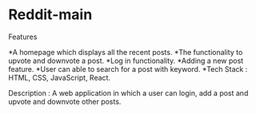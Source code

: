 # Reddit-main
Features

*A homepage which displays all the recent posts.
*The functionality to upvote and downvote a post.
*Log in functionality.
*Adding a new post feature.
*User can able to search for a post with keyword.
*Tech Stack : HTML, CSS, JavaScript, React.

Description :  A web application in which a user can login, add a post and upvote and downvote other posts.
